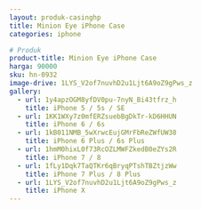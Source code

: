 ```yaml
---
layout: produk-casinghp
title: Minion Eye iPhone Case
categories: iphone

# Produk
product-title: Minion Eye iPhone Case
harga: 90000
sku: hn-0932
image-drive: 1LYS_V2of7nuvhD2u1Ljt6A9oZ9gPws_z
gallery:
  - url: 1y4apzOGM8yfDV0pu-7nyN_Bi43tfrz_h
    title: iPhone 5 / 5s / SE
  - url: 1KK1WXy7z0mfERZsuebBgDkTr-kD6HHUN
    title: iPhone 6 / 6s
  - url: 1kB011NMB_5wXrwcEujGMrFbReZWfUW38
    title: iPhone 6 Plus / 6s Plus
  - url: 1hmM0hixL0f73RcOZLMWFZkedB0eZYs2R
    title: iPhone 7 / 8
  - url: 1fLy1Dqk7TaQTKr6qBryqPTshTBZtjzWw
    title: iPhone 7 Plus / 8 Plus
  - url: 1LYS_V2of7nuvhD2u1Ljt6A9oZ9gPws_z
    title: iPhone X
---
```

